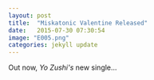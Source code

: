 ```yaml
---
layout: post
title:  "Miskatonic Valentine Released"
date:   2015-07-30 07:30:54
image: "E005.png"
categories: jekyll update
---
```

Out now, *Yo Zushi's* new single...

